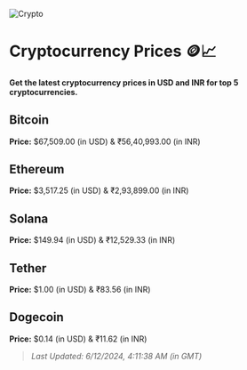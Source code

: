 
![Crypto](https://www.techguide.com.au/wp-content/uploads/2020/11/crypto3.jpeg)

# Cryptocurrency Prices 🪙📈

#### Get the latest cryptocurrency prices in USD and INR for top 5 cryptocurrencies.

## Bitcoin

**Price:** $67,509.00 (in USD) & ₹56,40,993.00 (in INR)

## Ethereum

**Price:** $3,517.25 (in USD) & ₹2,93,899.00 (in INR)

## Solana

**Price:** $149.94 (in USD) & ₹12,529.33 (in INR)

## Tether

**Price:** $1.00 (in USD) & ₹83.56 (in INR)

## Dogecoin

**Price:** $0.14 (in USD) & ₹11.62 (in INR)

> _Last Updated: 6/12/2024, 4:11:38 AM (in GMT)_

